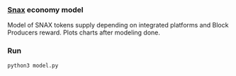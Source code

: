 ### [Snax](https://github.com/SnaxFoundation/snax) economy model

Model of SNAX tokens supply depending on integrated platforms and Block Producers reward. Plots charts after modeling done.

### Run 

`python3 model.py`
